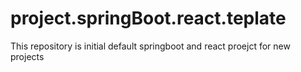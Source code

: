 # project.springBoot.react.teplate
This repository is initial default springboot and react proejct for new projects 
